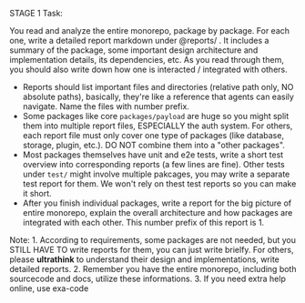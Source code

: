 STAGE 1 Task:

You read and analyze the entire monorepo, package by package. For each one, write a detailed report markdown under @reports/ . It includes a summary of the package, some important design architecture and implementation details, its dependencies, etc. As you read through them, you should also write down how one is interacted / integrated with others.

- Reports should list important files and directories (relative path only, NO absolute paths), basically, they're like a reference that agents can easily navigate. Name the files with number prefix.
- Some packages like core `packages/payload` are huge so you might split them into multiple report files, ESPECIALLY the auth system. For others, each report file must only cover one type of packages (like database, storage, plugin, etc.). DO NOT combine them into a "other packages".
- Most packages themselves have unit and e2e tests, write a short test overview into corresponding reports (a few lines are fine). Other tests under `test/` might involve multiple pakcages, you may write a separate test report for them. We won't rely on thest test reports so you can make it short.
- After you finish individual packages, write a report for the big picture of entire monorepo, explain the overall architecture and how packages are integrated with each other. This number prefix of this report is 1.

Note: 1. According to requirements, some packages are not needed, but you STILL HAVE TO write reports for them, you can just write brielfy. For others, please **ultrathink** to understand their design and implementations, write detailed reports. 2. Remember you have the entire monorepo, including both sourcecode and docs, utilize these informations. 3. If you need extra help online, use exa-code
